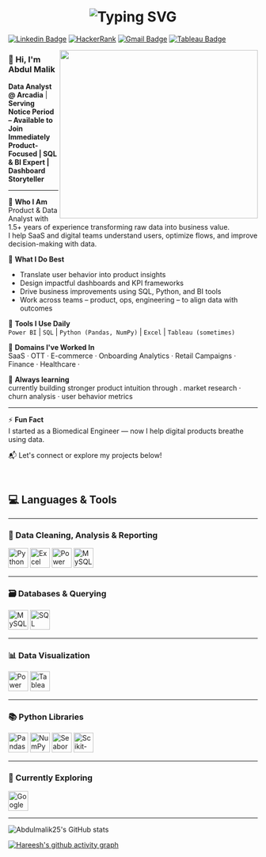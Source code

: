 <h1 align="center">
  <img src="https://readme-typing-svg.demolab.com?font=Fira+Code&weight=500&size=28&pause=1000&color=F70000&center=true&vCenter=true&width=435&lines=Hi!+I'm+Abdul+Malik+%F0%9F%99%82;Product+%26+Data+Analyst;Good+to+see+you+here+%F0%9F%A4%9D" alt="Typing SVG" />
</h1>

[![Linkedin Badge](https://img.shields.io/badge/LinkedIn-0077B5?style=for-the-badge&logo=linkedin&logoColor=white)](https://www.linkedin.com/in/abdulmalik2001/)  [![HackerRank](https://img.shields.io/badge/-Hackerrank-00883A?style=for-the-badge&logo=HackerRank&logoColor=white)](https://www.hackerrank.com/profile/abumalik2592) [![Gmail Badge](https://img.shields.io/badge/Gmail-D14836?style=for-the-badge&logo=gmail&logoColor=white&link=mailto:abdul.malikite@gmail.com)](mailto:abdul.malikite@gmail.com)  [![Tableau Badge](https://img.shields.io/badge/Tableau-E97627?style=for-the-badge&logo=Tableau&logoColor=white)](https://public.tableau.com/app/profile/abdul.malik3418/vizzes)



<img align="right" src="https://github.com/Pravesh-Agarwal/Pravesh-Agarwal/blob/main/assets/data-science-giphy.gif" width="400" height="340">


<h3>


### 👋 Hi, I'm Abdul Malik

**Data Analyst @ Arcadia** | **Serving Notice Period – Available to Join Immediately**  
**Product-Focused | SQL & BI Expert | Dashboard Storyteller**

---

🔹 **Who I Am**  
Product & Data Analyst with 1.5+ years of experience transforming raw data into business value.  
I help SaaS and digital teams understand users, optimize flows, and improve decision-making with data.

🔹 **What I Do Best**  
- Translate user behavior into product insights  
- Design impactful dashboards and KPI frameworks  
- Drive business improvements using SQL, Python, and BI tools  
- Work across teams – product, ops, engineering – to align data with outcomes

🔹 **Tools I Use Daily**  
`Power BI` | `SQL` | `Python (Pandas, NumPy)` | `Excel` | `Tableau (sometimes)`

🔹 **Domains I've Worked In**  
SaaS · OTT · E-commerce · Onboarding Analytics · Retail Campaigns · Finance · Healthcare · 

🔹 **Always learning**  
 currently building stronger product intuition through . market research · churn analysis · user behavior metrics 

---
⚡ **Fun Fact**  
I started as a Biomedical Engineer — now I help digital products breathe using data.

📬 Let's connect or explore my projects below!

<br>

## 💻 Languages & Tools

---

### 🧹 Data Cleaning, Analysis & Reporting  
<img height="40" src="https://img.icons8.com/color/48/python--v1.png" alt="Python" />
<img height="40" src="https://img.icons8.com/external-flat-juicy-fish/60/external-excel-social-media-flat-flat-juicy-fish.png" alt="Excel" />
<img height="40" src="https://img.icons8.com/color/48/power-bi.png" alt="Power BI" />
<img height="40" src="https://img.icons8.com/color/48/000000/mysql-logo.png" alt="MySQL" />

---

### 🗃️ Databases & Querying  
<img height="40" src="https://img.icons8.com/color/48/000000/mysql-logo.png" alt="MySQL" />
<img height="40" src="https://img.icons8.com/ios/50/sql.png" alt="SQL" />

---

### 📊 Data Visualization  
<img height="40" src="https://img.icons8.com/color/48/power-bi.png" alt="Power BI" />
<img height="40" src="https://img.icons8.com/color/48/tableau-software.png" alt="Tableau" />

---

### 📚 Python Libraries  
<img height="40" src="https://img.icons8.com/ios/50/pandas.png" alt="Pandas" />
<img height="40" src="https://img.icons8.com/ios-filled/50/numPy.png" alt="NumPy" />
<img height="40" src="https://seaborn.pydata.org/_images/logo-tall-lightbg.svg" alt="Seaborn" />
<img height="40" src="https://upload.wikimedia.org/wikipedia/commons/0/05/Scikit_learn_logo_small.svg" alt="Scikit-learn" />

---

### 🧠 Currently Exploring 
<img height="40" src="https://img.icons8.com/ios-filled/50/google-analytics.png" alt="Google Analytics" />

---




![Abdulmalik25's GitHub stats](https://github-readme-stats.vercel.app/api?username=Abdulmalik25&show_icons=true&theme=radical)

[![Hareesh's github activity graph](https://github-readme-activity-graph.vercel.app/graph?username=Abdulmalik25&bg_color=000000&color=ffffff&line=51f565&point=ffffff&area=true&hide_border=true)](https://github.com/ashutosh00710/github-readme-activity-graph)
